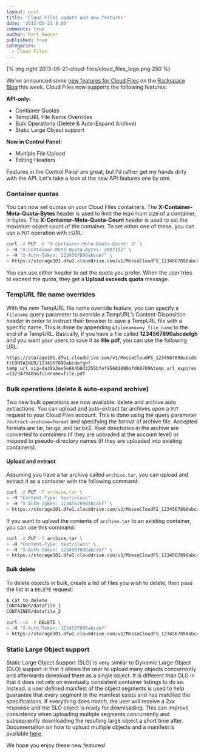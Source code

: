 ```yaml
---
layout: post
title: 'Cloud Files update and new features'
date: '2013-05-21 8:00'
comments: true
author: Hart Hoover
published: true
categories:
  - Cloud Files
---
```

{% img right 2013-05-21-cloud-files/cloud_files_logo.png 250 %}

We've announced some [new features for Cloud Files][1] on the [Rackspace Blog][2]
this week. Cloud Files now supports the following features:

**API-only:**

* Container Quotas
* TempURL File Name Overrides
* Bulk Operations (Delete & Auto-Expand Archive)
* Static Large Object support

**Now in Control Panel:**

* Multiple File Upload
* Editing Headers

Features in the Control Panel are great, but I'd rather get my hands dirty with
the API. Let's take a look at the new API features one by one.

<!-- more -->

### Container quotas

You can now set quotas on your Cloud Files containers. The **X-Container-Meta-Quota-Bytes**
header is used to limit the maximum size of a container, in bytes. The
**X-Container-Meta-Quota-Count** header is used to set the maximum object count
of the container. To set either one of these, you can use a `PUT` operation with cURL:

```bash
curl -X PUT -H "X-Container-Meta-Quota-Count: 3" \
> -H "X-Container-Meta-Quota-Bytes: 2097152" \
> -H "X-Auth-Token: 1234567890abcdef" \
> https://storage101.dfw1.clouddrive.com/v1/MossoCloudFS_1234567890abcdef/CONTAINER
```

You can use either header to set the quota you prefer. When the user tries to
exceed the quota, they get a **Upload exceeds quota** message.

### TempURL file name overrides

With the new TempURL file name override feature, you can specify a `filename`
query parameter to override a TempURL’s Content-Disposition header in order to
instruct their browser to save a TempURL file with a specific name. This is done
by appending `&filename=my_file_name` to the end of a TempURL. Basically, if you
have a file called **1234567890abcdefgh** and you want your users to save it as
**file.pdf**, you can use the following URL:

`https://storage101.dfw1.clouddrive.com/v1/MossoCloudFS_1234567890abcdef/CONTAINER/1234567890abcdefgh?temp_url_sig=da39a3ee5e6b4b0d3255bfef95601890afd80709&temp_url_expires=1323479485&filename=file.pdf`

### Bulk operations (delete & auto-expand archive)

Two new bulk operations are now available: delete and archive auto extractions.
You can upload and auto-extract tar archives upon a `PUT` request to your Cloud
Files account. This is done using the query parameter `?extract-archive=format`
and specifying the format of archive file. Accepted formats are tar, tar.gz, and
tar.bz2. Root directories in the archive are converted to containers (if they are
uploaded at the account level) or mapped to pseudo-directory names (if they are
uploaded into existing containers).

#### Upload and extract

Assuming you have a tar archive called `archive.tar`, you can upload and extract
it as a container with the following command:

```bash
curl -X PUT -T archive.tar \
> -H "Content-Type: text/plain"
> -H "X-Auth-Token: 1234567890abcdef" \
> https://storage101.dfw1.clouddrive.com/v1/MossoCloudFS_1234567890abcdef/?extract-archive=tar
```

If you want to upload the contents of `archive.tar` to an existing container,
you can use this command:

```bash
curl -X PUT -T archive.tar \
> -H "Content-Type: text/plain" \
> -H "X-Auth-Token: 1234567890abcdef" \
> https://storage101.dfw1.clouddrive.com/v1/MossoCloudFS_1234567890abcdef/CONTAINER/?extract-archive=tar
```

#### Bulk delete

To delete objects in bulk, create a list of files you wish to delete, then pass
the list in a `DELETE` request:

```bash
$ cat to_delete
CONTAINER/datafile_1
CONTAINER/datafile_2
```

```bash
curl -ik -X DELETE \
> -H "X-Auth-Token: 1234567890abcdef"
> https://storage101.dfw1.clouddrive.com/v1/MossoCloudFS_1234567890abcdef/?bulk-delete -T to_delete
```

### Static Large Object support

Static Large Object Support (SLO) is very similar to Dynamic Large Object (DLO)
support in that it allows the user to upload many objects concurrently and
afterwards download them as a single object. It is different than DLO in that
it does not rely on eventually consistent container listings to do so. Instead,
a user defined manifest of the object segments is used to help guarantee that
every segment in the manifest exists and has matched the specifications. If
everything does match, the user will receive a 2xx response and the SLO object
is ready for downloading. This can improve consistency when uploading multiple
segments concurrently and subsequently downloading the resulting large object a
short time after. Documentation on how to upload multiple objects and a manifest
is available [here][3].

We hope you enjoy these new features!

[1]: http://www.rackspace.com/blog/cloud-files-update-new-api-only-and-control-panel-features/
[2]: http://www.rackspace.com/blog
[3]: http://docs.rackspace.com/files/api/v1/cf-devguide/content/Static_Large_Object-d1e2226.html